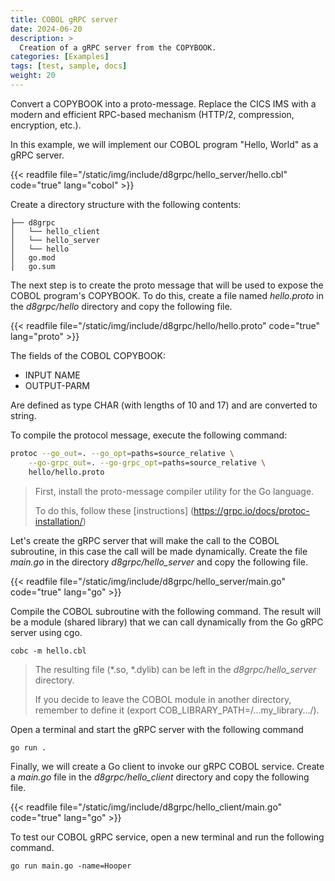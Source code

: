 ```yaml
---
title: COBOL gRPC server
date: 2024-06-20
description: >
  Creation of a gRPC server from the COPYBOOK.
categories: [Examples]
tags: [test, sample, docs]
weight: 20
---
```


Convert a COPYBOOK into a proto-message.
Replace the CICS IMS with a modern and efficient RPC-based mechanism (HTTP/2, compression, encryption, etc.).

In this example, we will implement our COBOL program "Hello, World" as a gRPC server.

{{< readfile file="/static/img/include/d8grpc/hello_server/hello.cbl" code="true" lang="cobol" >}}

Create a directory structure with the following contents:

```
├── d8grpc
│   └── hello_client
│   └── hello_server
│   └── hello
│   go.mod
│   go.sum
```

The next step is to create the proto message that will be used to expose the COBOL program's COPYBOOK. To do this, create a file named _hello.proto_ in the _d8grpc/hello_ directory and copy the following file.

{{< readfile file="/static/img/include/d8grpc/hello/hello.proto" code="true" lang="proto" >}}

The fields of the COBOL COPYBOOK:

- INPUT NAME
- OUTPUT-PARM

Are defined as type CHAR (with lengths of 10 and 17) and are converted to string.

To compile the protocol message, execute the following command:

```bash
protoc --go_out=. --go_opt=paths=source_relative \
    --go-grpc_out=. --go-grpc_opt=paths=source_relative \
    hello/hello.proto

```

> First, install the proto-message compiler utility for the Go language.
>
> To do this, follow these [instructions] (https://grpc.io/docs/protoc-installation/)

Let's create the gRPC server that will make the call to the COBOL subroutine, in this case the call will be made dynamically. Create the file _main.go_ in the directory *d8grpc/hello_server* and copy the following file.

{{< readfile file="/static/img/include/d8grpc/hello_server/main.go" code="true" lang="go" >}}

Compile the COBOL subroutine with the following command. The result will be a module (shared library) that we can call dynamically from the Go gRPC server using cgo.

```
cobc -m hello.cbl

```

> The resulting file (*.so, *.dylib) can be left in the *d8grpc/hello_server* directory.
>
> If you decide to leave the COBOL module in another directory, remember to define it (export COB_LIBRARY_PATH=/...my_library.../). 


Open a terminal and start the gRPC server with the following command

```
go run .
```

Finally, we will create a Go client to invoke our gRPC COBOL service. Create a _main.go_ file in the *d8grpc/hello_client* directory and copy the following file.

{{< readfile file="/static/img/include/d8grpc/hello_client/main.go" code="true" lang="go" >}}

To test our COBOL gRPC service, open a new terminal and run the following command.

```
go run main.go -name=Hooper
```


